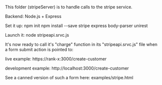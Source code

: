 This folder (stripeServer) is to handle calls to the stripe service.

Backend: Node.js + Express

Set it up:
  npm init 
  npm install --save stripe express body-parser unirest

Launch it:
  node stripeapi.srvc.js

It's now ready to call it's "charge" function in its "stripeapi.srvc.js" file when a form submit action is pointed to:

  live example:
  https://rank-x:3000/create-customer

  development example:
  http://localhost:3000/create-customer

See a canned version of such a form here:
  examples/stripe.html

